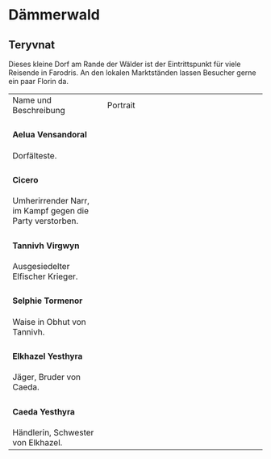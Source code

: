 # Dämmerwald

## Teryvnat

Dieses kleine Dorf am Rande der Wälder ist der Eintrittspunkt für viele Reisende in Farodris. An den lokalen
Marktständen lassen Besucher gerne ein paar Florin da.


<table>
<tr><td>Name und Beschreibung</td><td width="300">Portrait</td></tr>
<tr><td><h4>Aelua Vensandoral</h4> Dorfälteste.</td><td width="300"><img src="aelua.png" alt="" /></td></tr>
<tr><td><h4>Cicero</h4> Umherirrender Narr, im Kampf gegen die Party verstorben.</td><td width="300"><img src="cicero.png" alt="" /></td></tr>
<tr><td><h4>Tannivh Virgwyn</h4> Ausgesiedelter Elfischer Krieger.</td><td width="300"><img src="tannivh.png" alt="" /></td></tr>
<tr><td><h4>Selphie Tormenor</h4> Waise in Obhut von Tannivh.</td><td width="300"><img src="selphie.png" alt="" /></td></tr>
<tr><td><h4>Elkhazel Yesthyra</h4> Jäger, Bruder von Caeda.</td><td width="300"><img src="elkhazel.png" alt="" /></td></tr>
<tr><td><h4>Caeda Yesthyra</h4> Händlerin, Schwester von Elkhazel.</td><td width="300"><img src="caeda.png" alt="" /></td></tr>
</table>